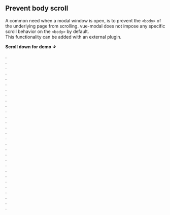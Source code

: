 <h2>Prevent body scroll</h2>

A common need when a modal window is open, is to prevent the `<body>` of the underlying page from scrolling.
vue-modal does not impose any specific scroll behavior on the `<body>` by default.  
This functionality can be added with an external plugin.

**Scroll down for demo &darr;**

.  
.  
.  
.  
.  
.  
.  
.  
.  
.  
.  
.  
.  
.  
.  
.  
.  
.  
.  
.  
.  
.  
.  
.  
.  
.  
.  
.  
.  

<ClientOnly>
  <vue-example file="prevent-body-scroll" />
</ClientOnly>